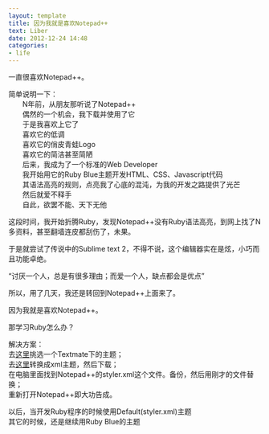 ```yaml
---
layout: template
title: 因为我就是喜欢Notepad++
text: Liber
date: 2012-12-24 14:48
categories:
- life
---
```

一直很喜欢Notepad++。  

简单说明一下：  
　　N年前，从朋友那听说了Notepad++  
　　偶然的一个机会，我下载并使用了它  
　　于是我喜欢上它了  
　　喜欢它的低调  
　　喜欢它的俏皮青蛙Logo  
　　喜欢它的简洁甚至简陋  
　　后来，我成为了一个标准的Web Developer  
　　我开始用它的Ruby Blue主题开发HTML、CSS、Javascript代码  
　　其语法高亮的规则，点亮我了心底的混沌，为我的开发之路提供了光芒  
　　然后就爱不释手  
　　自此，欲罢不能、天下无他  
  
这段时间，我开始折腾Ruby，发现Notepad++没有Ruby语法高亮，到网上找了N多资料，甚至翻墙连皮都刮伤了，未果。

于是就尝试了传说中的Sublime text 2，不得不说，这个编辑器实在是炫，小巧而且功能卓绝。

“讨厌一个人，总是有很多理由；而爱一个人，缺点都会是优点”

所以，用了几天，我还是转回到Notepad++上面来了。

因为我就是喜欢Notepad++。

那学习Ruby怎么办？

解决方案：  
去[这里][0]挑选一个Textmate下的主题；  
去[这里][1]转换成xml主题，然后下载；  
在电脑里面找到Notepad++的styler.xml这个文件。备份，然后用刚才的文件替换；  
重新打开Notepad++即大功告成。

以后，当开发Ruby程序的时候使用Default(styler.xml)主题  
其它的时候，还是继续用Ruby Blue的主题  

[0]: http://wiki.macromates.com/Themes/UserSubmittedThemes
[1]: http://framework.lojcomm.com.br/tmTheme2nppStyler/

